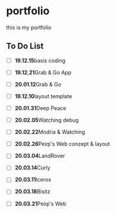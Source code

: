 # portfolio
this is my portfolio 

## To Do List
- [ ] **19.12.15**basis coding 
- [ ] **19.12.21**Grab & Go App
- [ ] **20.01.12**Grab & Go 
- [ ] **19.12.10**layout template
- [ ] **20.01.31**Deep Peace
- [ ] **20.02.05**Watching debug
- [ ] **20.02.22**Modria & Watching
- [ ] **20.02.26**Peiqi's Web conzept & layout
- [ ] **20.03.04**LandRover
- [ ] **20.03.14**Curly
- [ ] **20.03.11**Iceros
- [ ] **20.03.18**Bisitz
- [ ] **20.03.21**Peiqi's Web



